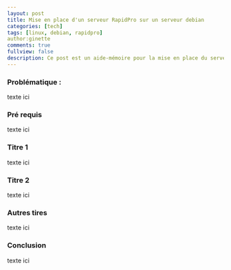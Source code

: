 ```yaml
---
layout: post
title: Mise en place d'un serveur RapidPro sur un serveur debian
categories: [tech]
tags: [linux, debian, rapidpro]
author:ginette
comments: true
fullview: false
description: Ce post est un aide-mémoire pour la mise en place du serveur rapidpro sur un serveur debian
---
```

### Problématique :
texte ici

### Pré requis
texte ici

### Titre 1
texte ici

### Titre 2
texte ici

### Autres tires
texte ici

### Conclusion 
texte ici